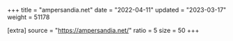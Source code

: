 +++
title = "ampersandia.net"
date = "2022-04-11"
updated = "2023-03-17"
weight = 51178

[extra]
source = "https://ampersandia.net/"
ratio = 5
size = 50
+++
